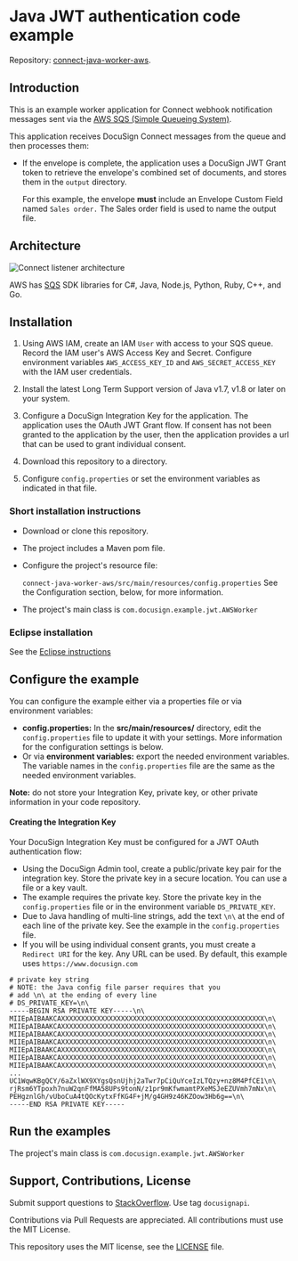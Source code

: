 # Java JWT authentication code example

Repository: [connect-java-worker-aws](https://github.docusignhq.com/chen-ostrovski/connect-java-worker-aws).

## Introduction

This is an example worker application for
Connect webhook notification messages sent
via the [AWS SQS (Simple Queueing System)](https://aws.amazon.com/sqs/).

This application receives DocuSign Connect
messages from the queue and then processes them:

* If the envelope is complete, the application
  uses a DocuSign JWT Grant token to retrieve
  the envelope's combined set of documents,
  and stores them in the `output` directory.
  
   For this example, the envelope **must** 
   include an Envelope Custom Field
   named `Sales order.` The Sales order field is used
   to name the output file.

## Architecture

![Connect listener architecture](docs/connect_listener_architecture.png)

AWS has [SQS](https://aws.amazon.com/tools/)
SDK libraries for C#, Java, Node.js, Python, Ruby, C++, and Go. 

## Installation


1. Using AWS IAM, create an IAM `User` with 
   access to your SQS queue. 
   Record the IAM user's AWS Access Key and Secret.
   Configure environment variables 
   `AWS_ACCESS_KEY_ID` and `AWS_SECRET_ACCESS_KEY` with the
   IAM user credentials.

1. Install the latest Long Term Support version of 
   Java v1.7, v1.8 or later on your system.

1. Configure a DocuSign Integration Key for the application.
   The application uses the OAuth JWT Grant flow.
   If consent has not been granted to the application by
   the user, then the application provides a url
   that can be used to grant individual consent.

1. Download this repository to a directory.

1. Configure `config.properties` or set the 
   environment variables as indicated in that file.


### Short installation instructions
* Download or clone this repository.
* The project includes a Maven pom file.
* Configure the project's resource file:

  `connect-java-worker-aws/src/main/resources/config.properties` 
  See the Configuration section, below,
  for more information.
* The project's main class is
  `com.docusign.example.jwt.AWSWorker`

### Eclipse installation

See the [Eclipse instructions](https://github.docusignhq.com/chen-ostrovski/connect-java-worker-aws/blob/master/docs/Readme.Eclipse.md)


## Configure the example

You can configure the example either via a properties file or via
environment variables:

*  **config.properties:** In the **src/main/resources/**
   directory, edit the `config.properties` file to update
   it with your settings.
   More information for the configuration settings is below.
*  Or via **environment variables:** export the needed
   environment variables.
   The variable names in the `config.properties` file
   are the same as the needed environment variables.

**Note:** do not store your Integration Key, private key, or other
private information in your code repository.

#### Creating the Integration Key
Your DocuSign Integration Key must be configured for a JWT OAuth authentication flow:
* Using the DocuSign Admin tool,
  create a public/private key pair for the integration key.
  Store the private key
  in a secure location. You can use a file or a key vault.
* The example requires the private key. Store the private key in the
  `config.properties` file or in the environment variable
  `DS_PRIVATE_KEY`.
* Due to Java handling of multi-line strings, add the
  text `\n\` at the end of each line of the private key.
  See the example in the `config.properties` file.
* If you will be using individual consent grants, you must create a
  `Redirect URI` for the key. Any URL can be used. By default, this
  example uses `https://www.docusign.com`

````
# private key string
# NOTE: the Java config file parser requires that you 
# add \n\ at the ending of every line
# DS_PRIVATE_KEY=\n\
-----BEGIN RSA PRIVATE KEY-----\n\
MIIEpAIBAAKCAXXXXXXXXXXXXXXXXXXXXXXXXXXXXXXXXXXXXXXXXXXXXXXXXXXX\n\
MIIEpAIBAAKCAXXXXXXXXXXXXXXXXXXXXXXXXXXXXXXXXXXXXXXXXXXXXXXXXXXX\n\
MIIEpAIBAAKCAXXXXXXXXXXXXXXXXXXXXXXXXXXXXXXXXXXXXXXXXXXXXXXXXXXX\n\
MIIEpAIBAAKCAXXXXXXXXXXXXXXXXXXXXXXXXXXXXXXXXXXXXXXXXXXXXXXXXXXX\n\
MIIEpAIBAAKCAXXXXXXXXXXXXXXXXXXXXXXXXXXXXXXXXXXXXXXXXXXXXXXXXXXX\n\
MIIEpAIBAAKCAXXXXXXXXXXXXXXXXXXXXXXXXXXXXXXXXXXXXXXXXXXXXXXXXXXX\n\
MIIEpAIBAAKCAXXXXXXXXXXXXXXXXXXXXXXXXXXXXXXXXXXXXXXXXXXXXXXXXXXX\n\
...
UC1WqwKBgQCY/6aZxlWX9XYgsQsnUjhj2aTwr7pCiQuYceIzLTQzy+nz8M4PfCE1\n\
rjRsm6YTpoxh7nuW2qnFfMA58UPs9tonN/z1pr9mKfwmamtPXeMSJeEZUVmh7mNx\n\
PEHgznlGh/vUboCuA4tQOcKytxFfKG4F+jM/g4GH9z46KZOow3Hb6g==\n\
-----END RSA PRIVATE KEY-----
````  

## Run the examples

The project's main class is `com.docusign.example.jwt.AWSWorker`

## Support, Contributions, License

Submit support questions to [StackOverflow](https://stackoverflow.com). Use tag `docusignapi`.

Contributions via Pull Requests are appreciated.
All contributions must use the MIT License.

This repository uses the MIT license, see the
[LICENSE](https://github.com/docusign/eg-01-java-jwt/blob/master/LICENSE) file.
